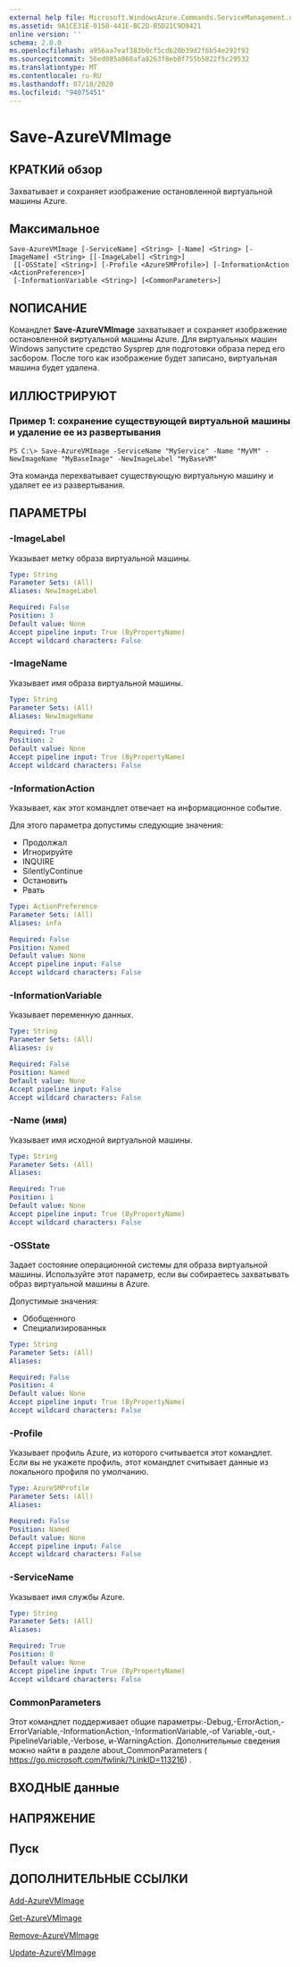 ```yaml
---
external help file: Microsoft.WindowsAzure.Commands.ServiceManagement.dll-Help.xml
ms.assetid: 9A1CE31E-0158-441E-BC2D-B5D21C9D9421
online version: ''
schema: 2.0.0
ms.openlocfilehash: a956aa7eaf383b0cf5cdb20b39d2f6b54e292f92
ms.sourcegitcommit: 56ed085a868afa8263f8eb0f755b5822f5c29532
ms.translationtype: MT
ms.contentlocale: ru-RU
ms.lasthandoff: 07/18/2020
ms.locfileid: "94075451"
---
```

# Save-AzureVMImage

## КРАТКИй обзор
Захватывает и сохраняет изображение остановленной виртуальной машины Azure.

## Максимальное

```
Save-AzureVMImage [-ServiceName] <String> [-Name] <String> [-ImageName] <String> [[-ImageLabel] <String>]
 [[-OSState] <String>] [-Profile <AzureSMProfile>] [-InformationAction <ActionPreference>]
 [-InformationVariable <String>] [<CommonParameters>]
```

## NОПИСАНИЕ
Командлет **Save-AzureVMImage** захватывает и сохраняет изображение остановленной виртуальной машины Azure.
Для виртуальных машин Windows запустите средство Sysprep для подготовки образа перед его засбором.
После того как изображение будет записано, виртуальная машина будет удалена.

## ИЛЛЮСТРИРУЮТ

### Пример 1: сохранение существующей виртуальной машины и удаление ее из развертывания
```
PS C:\> Save-AzureVMImage -ServiceName "MyService" -Name "MyVM" -NewImageName "MyBaseImage" -NewImageLabel "MyBaseVM"
```

Эта команда перехватывает существующую виртуальную машину и удаляет ее из развертывания.

## ПАРАМЕТРЫ

### -ImageLabel
Указывает метку образа виртуальной машины.

```yaml
Type: String
Parameter Sets: (All)
Aliases: NewImageLabel

Required: False
Position: 3
Default value: None
Accept pipeline input: True (ByPropertyName)
Accept wildcard characters: False
```

### -ImageName
Указывает имя образа виртуальной машины.

```yaml
Type: String
Parameter Sets: (All)
Aliases: NewImageName

Required: True
Position: 2
Default value: None
Accept pipeline input: True (ByPropertyName)
Accept wildcard characters: False
```

### -InformationAction
Указывает, как этот командлет отвечает на информационное событие.

Для этого параметра допустимы следующие значения:

- Продолжал
- Игнорируйте
- INQUIRE
- SilentlyContinue
- Остановить
- Рвать

```yaml
Type: ActionPreference
Parameter Sets: (All)
Aliases: infa

Required: False
Position: Named
Default value: None
Accept pipeline input: False
Accept wildcard characters: False
```

### -InformationVariable
Указывает переменную данных.

```yaml
Type: String
Parameter Sets: (All)
Aliases: iv

Required: False
Position: Named
Default value: None
Accept pipeline input: False
Accept wildcard characters: False
```

### -Name (имя)
Указывает имя исходной виртуальной машины.

```yaml
Type: String
Parameter Sets: (All)
Aliases: 

Required: True
Position: 1
Default value: None
Accept pipeline input: True (ByPropertyName)
Accept wildcard characters: False
```

### -OSState
Задает состояние операционной системы для образа виртуальной машины.
Используйте этот параметр, если вы собираетесь захватывать образ виртуальной машины в Azure.

Допустимые значения:

- Обобщенного
- Специализированных

```yaml
Type: String
Parameter Sets: (All)
Aliases: 

Required: False
Position: 4
Default value: None
Accept pipeline input: True (ByPropertyName)
Accept wildcard characters: False
```

### -Profile
Указывает профиль Azure, из которого считывается этот командлет.
Если вы не укажете профиль, этот командлет считывает данные из локального профиля по умолчанию.

```yaml
Type: AzureSMProfile
Parameter Sets: (All)
Aliases: 

Required: False
Position: Named
Default value: None
Accept pipeline input: False
Accept wildcard characters: False
```

### -ServiceName
Указывает имя службы Azure.

```yaml
Type: String
Parameter Sets: (All)
Aliases: 

Required: True
Position: 0
Default value: None
Accept pipeline input: True (ByPropertyName)
Accept wildcard characters: False
```

### CommonParameters
Этот командлет поддерживает общие параметры:-Debug,-ErrorAction,-ErrorVariable,-InformationAction,-InformationVariable,-of Variable,-out,-PipelineVariable,-Verbose, и-WarningAction. Дополнительные сведения можно найти в разделе about_CommonParameters ( https://go.microsoft.com/fwlink/?LinkID=113216) .

## ВХОДНЫЕ данные

## НАПРЯЖЕНИЕ

## Пуск

## ДОПОЛНИТЕЛЬНЫЕ ССЫЛКИ

[Add-AzureVMImage](./Add-AzureVMImage.md)

[Get-AzureVMImage](./Get-AzureVMImage.md)

[Remove-AzureVMImage](./Remove-AzureVMImage.md)

[Update-AzureVMImage](./Update-AzureVMImage.md)


